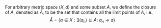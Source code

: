For arbitrary metric space $(X,d)$ and some subset $A$, we define the closure of $A$, denoted as $\bar{A}$, to be the set that contains all the limit points of $A$, i.e.,
$$\bar{A}=\{a\in X:\exists(a_n)\subseteq A:~a_n\to a\}$$